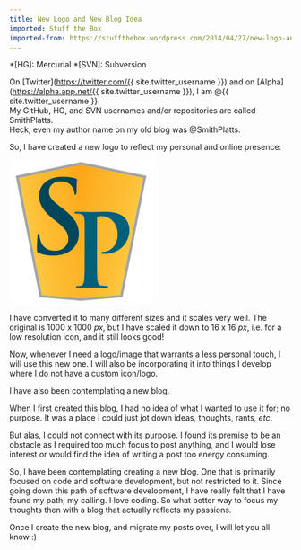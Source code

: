 ```yaml
---
title: New Logo and New Blog Idea
imported: Stuff the Box
imported-from: https://stuffthebox.wordpress.com/2014/04/27/new-logo-and-new-blog-idea/
---
```


*[HG]: Mercurial
*[SVN]: Subversion

On [Twitter](https://twitter.com/{{ site.twitter_username }}) and on [Alpha](https://alpha.app.net/{{ site.twitter_username }}), I am @{{ site.twitter_username }}. <br />
My GitHub, HG, and SVN usernames and/or repositories are called SmithPlatts.<br />
Heck, even my author name on my old blog was @SmithPlatts.

So, I have created a new logo to reflect my personal and online presence:

<div class="showcase center no-border">
    <img src="/assets/images/logos/sp_logo_small.png" />
</div>

I have converted it to many different sizes and it scales very well. The original is 1000 x 1000 *px*, but I have scaled it down to 16 x 16 *px*, i.e. for a low resolution icon, and it still looks good!

Now, whenever I need a logo/image that warrants a less personal touch, I will use this new one. I will also be incorporating it into things I develop where I do not have a custom icon/logo.

I have also been contemplating a new blog.

When I first created this blog, I had no idea of what I wanted to use it for; no purpose. It was a place I could just jot down ideas, thoughts, rants, *etc*.

But alas, I could not connect with its purpose. I found its premise to be an obstacle as I required too much focus to post anything, and I would lose interest or would find the idea of writing a post too energy consuming.

So, I have been contemplating creating a new blog. One that is primarily focused on code and software development, but not restricted to it. Since going down this path of software development, I have really felt that I have found my path, my calling. I love coding. So what better way to focus my thoughts then with a blog that actually reflects my passions.

Once I create the new blog, and migrate my posts over, I will let you all know :)
